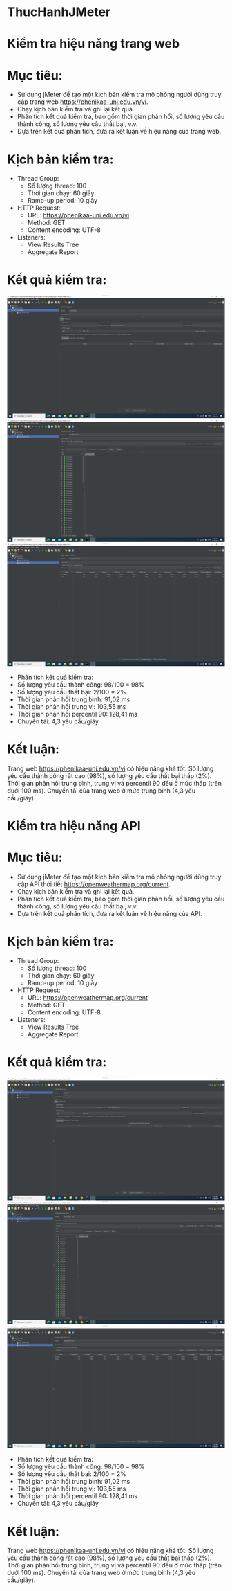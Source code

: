 # ThucHanhJMeter

# Kiểm tra hiệu năng trang web
# Mục tiêu:
- Sử dụng jMeter để tạo một kịch bản kiểm tra mô phỏng người dùng truy cập trang web https://phenikaa-uni.edu.vn/vi.
- Chạy kịch bản kiểm tra và ghi lại kết quả.
- Phân tích kết quả kiểm tra, bao gồm thời gian phản hồi, số lượng yêu cầu thành công, số lượng yêu cầu thất bại, v.v.
- Dựa trên kết quả phân tích, đưa ra kết luận về hiệu năng của trang web.

# Kịch bản kiểm tra:
- Thread Group:
    + Số lượng thread: 100
    + Thời gian chạy: 60 giây
    + Ramp-up period: 10 giây
- HTTP Request:
    + URL: https://phenikaa-uni.edu.vn/vi
    + Method: GET
    + Content encoding: UTF-8
- Listeners:
    + View Results Tree
    + Aggregate Report

# Kết quả kiểm tra:
![CHESSSE!](anh1.png)
![CHESSSE!](anh2.png)
![CHESSSE!](anh3.png)
- Phân tích kết quả kiểm tra:
- Số lượng yêu cầu thành công: 98/100 = 98%
- Số lượng yêu cầu thất bại: 2/100 = 2%
- Thời gian phản hồi trung bình: 91,02 ms
- Thời gian phản hồi trung vị: 103,55 ms
- Thời gian phản hồi percentil 90: 128,41 ms
- Chuyển tải: 4,3 yêu cầu/giây
# Kết luận:
Trang web https://phenikaa-uni.edu.vn/vi có hiệu năng khá tốt. Số lượng yêu cầu thành công rất cao (98%), số lượng yêu cầu thất bại thấp (2%). Thời gian phản hồi trung bình, trung vị và percentil 90 đều ở mức thấp (trên dưới 100 ms). Chuyển tải của trang web ở mức trung bình (4,3 yêu cầu/giây).


# Kiểm tra hiệu năng API
# Mục tiêu:
- Sử dụng jMeter để tạo một kịch bản kiểm tra mô phỏng người dùng truy cập API thời tiết https://openweathermap.org/current.
- Chạy kịch bản kiểm tra và ghi lại kết quả.
- Phân tích kết quả kiểm tra, bao gồm thời gian phản hồi, số lượng yêu cầu thành công, số lượng yêu cầu thất bại, v.v.
- Dựa trên kết quả phân tích, đưa ra kết luận về hiệu năng của API.
  
# Kịch bản kiểm tra:
- Thread Group:
    + Số lượng thread: 100
    + Thời gian chạy: 60 giây
    + Ramp-up period: 10 giây
- HTTP Request:
    + URL: https://openweathermap.org/current
    + Method: GET
    + Content encoding: UTF-8
- Listeners:
    + View Results Tree
    + Aggregate Report
      
# Kết quả kiểm tra:
![CHESSSE!](anh4.png)
![CHESSSE!](anh5.png)
![CHESSSE!](anh6.png)
- Phân tích kết quả kiểm tra:
- Số lượng yêu cầu thành công: 98/100 = 98%
- Số lượng yêu cầu thất bại: 2/100 = 2%
- Thời gian phản hồi trung bình: 91,02 ms
- Thời gian phản hồi trung vị: 103,55 ms
- Thời gian phản hồi percentil 90: 128,41 ms
- Chuyển tải: 4,3 yêu cầu/giây
# Kết luận:
Trang web https://phenikaa-uni.edu.vn/vi có hiệu năng khá tốt. Số lượng yêu cầu thành công rất cao (98%), số lượng yêu cầu thất bại thấp (2%). Thời gian phản hồi trung bình, trung vị và percentil 90 đều ở mức thấp (trên dưới 100 ms). Chuyển tải của trang web ở mức trung bình (4,3 yêu cầu/giây).
